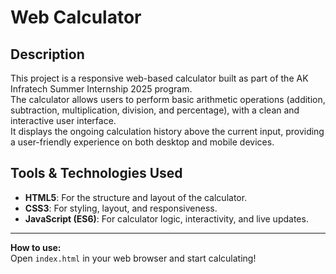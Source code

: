 # Web Calculator

## Description

This project is a responsive web-based calculator built as part of the AK Infratech Summer Internship 2025 program.  
The calculator allows users to perform basic arithmetic operations (addition, subtraction, multiplication, division, and percentage), with a clean and interactive user interface.  
It displays the ongoing calculation history above the current input, providing a user-friendly experience on both desktop and mobile devices.

## Tools & Technologies Used

- **HTML5**: For the structure and layout of the calculator.
- **CSS3**: For styling, layout, and responsiveness.
- **JavaScript (ES6)**: For calculator logic, interactivity, and live updates.

---

**How to use:**  
Open `index.html` in your web browser and start calculating!